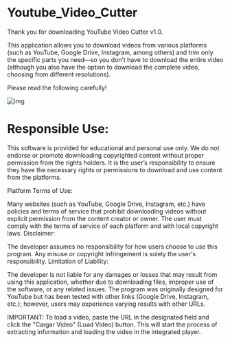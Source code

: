 # Youtube_Video_Cutter
Thank you for downloading YouTube Video Cutter v1.0.

This application allows you to download videos from various platforms (such as YouTube, Google Drive, Instagram, among others) and trim only the specific parts you need—so you don’t have to download the entire video (although you also have the option to download the complete video, choosing from different resolutions).

Please read the following carefully!


![img](https://github.com/user-attachments/assets/46c75ff6-9ae2-4a4d-a238-650f93feadc3)


# Responsible Use:

This software is provided for educational and personal use only. We do not endorse or promote downloading copyrighted content without proper permission from the rights holders.
It is the user’s responsibility to ensure they have the necessary rights or permissions to download and use content from the platforms.

Platform Terms of Use:

Many websites (such as YouTube, Google Drive, Instagram, etc.) have policies and terms of service that prohibit downloading videos without explicit permission from the content creator or owner.
The user must comply with the terms of service of each platform and with local copyright laws.
Disclaimer:

The developer assumes no responsibility for how users choose to use this program.
Any misuse or copyright infringement is solely the user's responsibility.
Limitation of Liability:

The developer is not liable for any damages or losses that may result from using this application, whether due to downloading files, improper use of the software, or any related issues.
The program was originally designed for YouTube but has been tested with other links (Google Drive, Instagram, etc.); however, users may experience varying results with other URLs.


IMPORTANT:
To load a video, paste the URL in the designated field and click the "Cargar Video" (Load Video) button. This will start the process of extracting information and loading the video in the integrated player.
